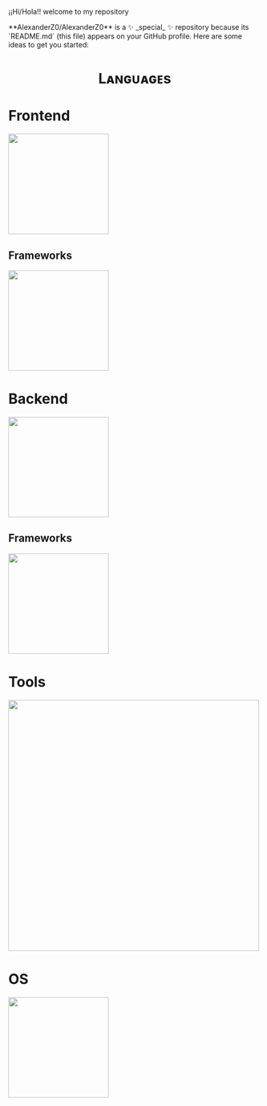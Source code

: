 ¡¡Hi/Hola!!
welcome to my repository
<!-->
**AlexanderZ0/AlexanderZ0** is a ✨ _special_ ✨ repository because its `README.md` (this file) appears on your GitHub profile.

Here are some ideas to get you started:

<h1 align="center">Lᴀɴɢᴜᴀɢᴇs </h1> 
<p align="center">
<h1 align="left">Frontend</h1>
 <img width="200px"  src="https://skillicons.dev/icons?i=html,css,js,bootstrap,line=10"/>

 <h2 align="left">Frameworks</h2>
<img width="200px"  src="https://skillicons.dev/icons?i=react,vue,angular,line=10"/>

<h1 align="left">Backend</h1>
<img width="200px"  src="https://skillicons.dev/icons?i=py,php,mysql,line=10"/>

 <h2 align="left">Frameworks</h2>
<img width="200px"  src="https://skillicons.dev/icons?i=django,nodejs,spring,line=10"/>

<h1 align="left">Tools</h1>
<img width="500px"  src="https://skillicons.dev/icons?i=git,github,docker,anaconda,flask,gmail,ts,vscode,visualstudio,line=10"/>

<h1 align="left">OS</h1>
 <img width="200px"  src="https://skillicons.dev/icons?i=windows,linux,line=10"/>

